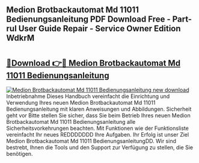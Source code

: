 ## Medion Brotbackautomat Md 11011 Bedienungsanleitung PDF Download Free - Part-ruI User Guide Repair - Service Owner Edition WdkrM

# <h2><a href="http://df0gqcm.blite.top/?on=Medion+Brotbackautomat+Md+11011+Bedienungsanleitung">🔗Download 👉🔴 Medion Brotbackautomat Md 11011 Bedienungsanleitung</a></h2>

[![Medion Brotbackautomat Md 11011 Bedienungsanleitung new download](https://i.imgur.com/lujVjoI.png)](http://df0gqcm.blite.top/?on=Medion+Brotbackautomat+Md+11011+Bedienungsanleitung)
Inbetriebnahme Dieses Handbuch vereinfacht die Einrichtung und Verwendung Ihres neuen Medion Brotbackautomat Md 11011 Bedienungsanleitung mit klaren Anweisungen und Abbildungen. Sicherheit geht vor Bitte stellen Sie sicher, dass Sie beim Betrieb Ihres neuen Medion Brotbackautomat Md 11011 Bedienungsanleitung alle Sicherheitsvorkehrungen beachten. Mit Funktionen wie der Funktionsliste vereinfacht Ihr neues REDDDDDDD Ihre Aufgaben. Ihr Erfolg ist unser Ziel Medion Brotbackautomat Md 11011 BedienungsanleitungDD. Wir sind bestrebt, Ihnen die Tools und den Support zur Verfügung zu stellen, die Sie benötigen.
